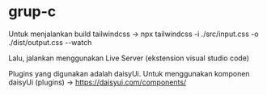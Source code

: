 # grup-c

Untuk menjalankan build tailwindcss
-> npx tailwindcss -i ./src/input.css -o ./dist/output.css --watch

Lalu, jalankan menggunakan Live Server (ekstension visual studio code)

Plugins yang digunakan adalah daisyUi. Untuk menggunakan komponen daisyUi (plugins)
-> https://daisyui.com/components/
